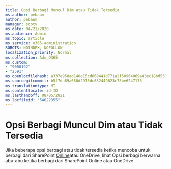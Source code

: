 ```yaml
---
title: Opsi Berbagi Muncul Dim atau Tidak Tersedia
ms.author: pebaum
author: pebaum
manager: scotv
ms.date: 04/21/2020
ms.audience: Admin
ms.topic: article
ms.service: o365-administration
ROBOTS: NOINDEX, NOFOLLOW
localization_priority: Normal
ms.collection: Adm_O365
ms.custom:
- "9000192"
- "2591"
ms.openlocfilehash: a337e958ad140e15cd669441d771a2f50964069a43ec18bd537f0a105ae60b6a
ms.sourcegitcommit: b5f7da89a650d2915dc652449623c78be6247175
ms.translationtype: MT
ms.contentlocale: id-ID
ms.lasthandoff: 08/05/2021
ms.locfileid: "54022355"
---
```

# <a name="sharing-options-appear-dim-or-are-not-available"></a>Opsi Berbagi Muncul Dim atau Tidak Tersedia

Jika beberapa opsi berbagi atau tidak tersedia ketika mencoba untuk berbagi dari SharePoint [Online](https://docs.microsoft.com/sharepoint/support/administration/sharing-options-grayed-out-when-sharing-from-sharepoint-online-or-onedrive)atau OneDrive, lihat Opsi berbagi berwarna abu-abu ketika berbagi dari SharePoint Online atau OneDrive .